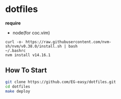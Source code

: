 # dotfiles

**require**
- node(for coc.vim)

```
curl -o- https://raw.githubusercontent.com/nvm-sh/nvm/v0.38.0/install.sh | bash
~/.bashrc
nvm install v14.16.1
```

## How To Start

```sh
git clone https://github.com/EG-easy/dotfiles.git
cd dotfiles
make deploy
```
